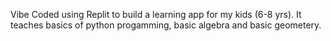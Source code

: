 Vibe Coded using Replit to build a learning app for my kids (6-8 yrs). It teaches basics of python progamming, basic algebra and basic geometery.
